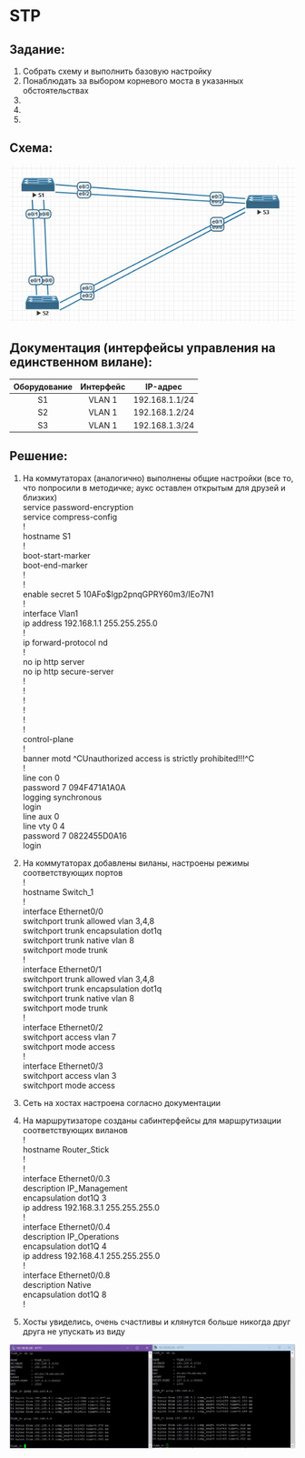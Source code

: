 ﻿# STP

## Задание:
1. Собрать схему и выполнить базовую настройку
2. Понаблюдать за выбором корневого моста в указанных обстоятельствах
3. 
4. 
5. 


## Схема:
![alt-текст](https://github.com/StuporMundiOmsk/OTUS_Networks/blob/main/Homeworks/00_STP_Basis/%D0%A2%D0%BE%D0%BF%D0%BE%D0%BB%D0%BE%D0%B3%D0%B8%D1%8F_STP.jpg "Топология STP")



## Документация (интерфейсы управления на единственном вилане):
|    Оборудование  |  Интерфейс   | IP-адрес        | 
|:----------------:|:------------:|:---------------:|                                                                                       
| S1               |     VLAN 1   | 192.168.1.1/24  |
|    S2            |  VLAN 1      | 192.168.1.2/24  |
|      S3          |  VLAN 1      | 192.168.1.3/24  |    



## Решение:
1) На коммутаторах (аналогично) выполнены общие настройки (все то, что попросили в методичке; аукс оставлен открытым для друзей и близких)  
service password-encryption  
service compress-config  
!  
hostname S1  
!  
boot-start-marker  
boot-end-marker  
!  
!  
enable secret 5 $1$0AFo$Igp2pnqGPRY60m3/IEo7N1    
!  
interface Vlan1  
 ip address 192.168.1.1 255.255.255.0  
!  
ip forward-protocol nd  
!  
no ip http server  
no ip http secure-server  
!  
!  
!  
!  
!  
!  
control-plane  
!  
banner motd ^CUnauthorized access is strictly prohibited!!!^C  
!  
line con 0  
 password 7 094F471A1A0A  
 logging synchronous  
 login  
line aux 0  
line vty 0 4  
 password 7 0822455D0A16  
 login  



2) На коммутаторах добавлены виланы, настроены режимы соответствующих портов  
!    
hostname Switch_1    
!  
interface Ethernet0/0  
 switchport trunk allowed vlan 3,4,8    
 switchport trunk encapsulation dot1q   
 switchport trunk native vlan 8   
 switchport mode trunk     
!  
interface Ethernet0/1  
 switchport trunk allowed vlan 3,4,8  
 switchport trunk encapsulation dot1q  
 switchport trunk native vlan 8  
 switchport mode trunk  
!  
interface Ethernet0/2  
 switchport access vlan 7  
 switchport mode access  
!  
interface Ethernet0/3  
 switchport access vlan 3  
 switchport mode access  
   
3) Сеть на хостах настроена согласно документации  
  
4) На маршрутизаторе созданы сабинтерфейсы для маршрутизации соответствующих виланов  
!  
hostname Router_Stick  
!  
!  
interface Ethernet0/0.3  
 description IP_Management  
 encapsulation dot1Q 3  
 ip address 192.168.3.1 255.255.255.0  
!  
interface Ethernet0/0.4  
 description IP_Operations  
 encapsulation dot1Q 4  
 ip address 192.168.4.1 255.255.255.0  
!  
interface Ethernet0/0.8  
 description Native  
 encapsulation dot1Q 8  
!  

5) Хосты увиделись, очень счастливы и клянутся больше никогда друг друга не упускать из виду  

![alt-текст](https://github.com/StuporMundiOmsk/OTUS_Networks/blob/main/Homeworks/00_VLAN_Basis/%D0%98%D0%B3%D0%BE%D0%B3%D0%BE.jpg "Печальный итог")




